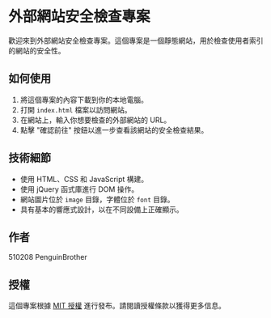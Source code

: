 # 外部網站安全檢查專案

歡迎來到外部網站安全檢查專案。這個專案是一個靜態網站，用於檢查使用者索引的網站的安全性。

## 如何使用

1. 將這個專案的內容下載到你的本地電腦。
2. 打開 `index.html` 檔案以訪問網站。
3. 在網站上，輸入你想要檢查的外部網站的 URL。
4. 點擊 "確認前往" 按鈕以進一步查看該網站的安全檢查結果。

## 技術細節

- 使用 HTML、CSS 和 JavaScript 構建。
- 使用 jQuery 函式庫進行 DOM 操作。
- 網站圖片位於 `image` 目錄，字體位於 `font` 目錄。
- 具有基本的響應式設計，以在不同設備上正確顯示。

## 作者

510208 PenguinBrother

## 授權

這個專案根據 [MIT 授權](LICENSE) 進行發布。請閱讀授權條款以獲得更多信息。
